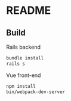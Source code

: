 # README

## Build

Rails backend
```bash
bundle install
rails s
```

Vue front-end
```bash
npm install
bin/webpack-dev-server
```
